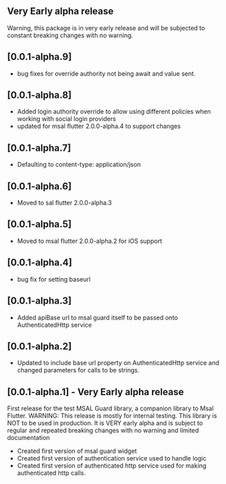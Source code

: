 ## Very Early alpha release
Warning, this package is in very early release and will be subjected to constant breaking changes with no warning.
## [0.0.1-alpha.9]
* bug fixes for override authority not being await and value sent.
## [0.0.1-alpha.8]
* Added login authority override to allow using different policies when working with social login providers
* updated for msal flutter 2.0.0-alpha.4 to support changes
## [0.0.1-alpha.7]
* Defaulting to content-type: application/json
## [0.0.1-alpha.6]
* Moved to sal flutter 2.0.0-alpha.3
## [0.0.1-alpha.5]
* Moved to msal flutter 2.0.0-alpha.2 for iOS support
## [0.0.1-alpha.4]
* bug fix for setting baseurl
## [0.0.1-alpha.3]
* Added apiBase url to msal guard itself to be passed onto AuthenticatedHttp service
## [0.0.1-alpha.2]
* Updated to include base url property on AuthenticatedHttp service and changed parameters for calls to be strings.

## [0.0.1-alpha.1] - Very Early alpha release
First release for the test MSAL Guard library, a companion library to Msal Flutter.
WARNING: This release is mostly for internal testing. This library is NOT to be used in production. It is VERY early alpha and is subject to regular and repeated breaking changes with no warning and limited documentation
* Created first version of msal guard widget
* Created first version of authentication service used to handle logic
* Created first version of authenticated http service used for making authenticated http calls.
